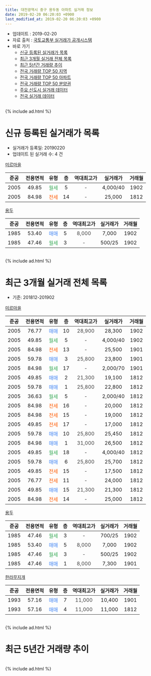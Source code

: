 ```yaml
---
title: 대전광역시 중구 용두동 아파트 실거래 정보
date: 2019-02-20 06:20:03 +0900
last_modified_at: 2019-02-20 06:20:03 +0900
---
```


* 업데이트 : 2019-02-20
* 자료 출처 : [국토교통부 실거래가 공개시스템](http://rt.molit.go.kr)
* 바로 가기
    * [신규 등록된 실거래가 목록](#신규-등록된-실거래가-목록)
    * [최근 3개월 실거래 전체 목록](#최근-3개월-실거래-전체-목록)
    * [최근 5년간 거래량 추이](#최근-5년간-거래량-추이)
    * [전국 거래량 TOP 50 지역](https://inasie.github.io/apt-trade-info/최근-3개월-전국에서-가장-거래가-많이-발생한-지역)
    * [전국 거래량 TOP 50 아파트](https://inasie.github.io/apt-trade-info/최근-3개월-전국에서-가장-거래가-많이-발생한-아파트)
    * [전국 거래량 TOP 50 분양권](https://inasie.github.io/apt-trade-info/최근-3개월-전국에서-가장-거래가-많이-발생한-분양권)
    * [주요 신도시 실거래 데이터](https://inasie.github.io/apt-trade-info/주요-신도시)
    * [전국 실거래 데이터](https://inasie.github.io/apt-trade-info/전국)
<br>
{% include ad.html %}
<br>

# 신규 등록된 실거래가 목록
* 실거래가 등록일: 20190220
* 업데이트 된 실거래 수: 4 건


[미르마을](https://search.naver.com/search.naver?query=%EB%8C%80%EC%A0%84%EA%B4%91%EC%97%AD%EC%8B%9C+%EC%A4%91%EA%B5%AC+%EC%9A%A9%EB%91%90%EB%8F%99+%EB%AF%B8%EB%A5%B4%EB%A7%88%EC%9D%84)

|준공|전용면적|유형|층|역대최고가|실거래가|거래월|
|:---:|:---:|:---:|:---:|:---:|:---:|:---:|
|2005|49.85|<span style="color:#34a853">월세</span>|5|<span style="color:#444444">-</span>|4,000/40|1902|
|2005|84.98|<span style="color:#ff5a00">전세</span>|14|<span style="color:#444444">-</span>|25,000|1812|

[용두](https://search.naver.com/search.naver?query=%EB%8C%80%EC%A0%84%EA%B4%91%EC%97%AD%EC%8B%9C+%EC%A4%91%EA%B5%AC+%EC%9A%A9%EB%91%90%EB%8F%99+%EC%9A%A9%EB%91%90)

|준공|전용면적|유형|층|역대최고가|실거래가|거래월|
|:---:|:---:|:---:|:---:|:---:|:---:|:---:|
|1985|53.40|<span style="color:#4285f3">매매</span>|5|<span style="color:#444444">8,000</span>|7,000|1902|
|1985|47.46|<span style="color:#34a853">월세</span>|3|<span style="color:#444444">-</span>|500/25|1902|


<br>
{% include ad.html %}
<br>

# 최근 3개월 실거래 전체 목록
* 기준: 201812-201902


[미르마을](https://search.naver.com/search.naver?query=%EB%8C%80%EC%A0%84%EA%B4%91%EC%97%AD%EC%8B%9C+%EC%A4%91%EA%B5%AC+%EC%9A%A9%EB%91%90%EB%8F%99+%EB%AF%B8%EB%A5%B4%EB%A7%88%EC%9D%84)

|준공|전용면적|유형|층|역대최고가|실거래가|거래월|
|:---:|:---:|:---:|:---:|:---:|:---:|:---:|
|2005|76.77|<span style="color:#4285f3">매매</span>|10|<span style="color:#444444">28,900</span>|28,300|1902|
|2005|49.85|<span style="color:#34a853">월세</span>|5|<span style="color:#444444">-</span>|4,000/40|1902|
|2005|84.98|<span style="color:#ff5a00">전세</span>|13|<span style="color:#444444">-</span>|25,500|1901|
|2005|59.78|<span style="color:#4285f3">매매</span>|3|<span style="color:#444444">25,800</span>|23,800|1901|
|2005|84.98|<span style="color:#34a853">월세</span>|17|<span style="color:#444444">-</span>|2,000/70|1901|
|2005|49.85|<span style="color:#4285f3">매매</span>|2|<span style="color:#444444">21,300</span>|19,100|1812|
|2005|59.78|<span style="color:#4285f3">매매</span>|1|<span style="color:#444444">25,800</span>|22,800|1812|
|2005|36.63|<span style="color:#34a853">월세</span>|5|<span style="color:#444444">-</span>|2,000/40|1812|
|2005|84.98|<span style="color:#ff5a00">전세</span>|16|<span style="color:#444444">-</span>|20,000|1812|
|2005|84.98|<span style="color:#ff5a00">전세</span>|15|<span style="color:#444444">-</span>|19,000|1812|
|2005|49.85|<span style="color:#ff5a00">전세</span>|17|<span style="color:#444444">-</span>|17,000|1812|
|2005|59.78|<span style="color:#4285f3">매매</span>|10|<span style="color:#444444">25,800</span>|25,450|1812|
|2005|84.98|<span style="color:#4285f3">매매</span>|1|<span style="color:#444444">31,000</span>|26,500|1812|
|2005|49.85|<span style="color:#34a853">월세</span>|18|<span style="color:#444444">-</span>|4,000/40|1812|
|2005|59.78|<span style="color:#4285f3">매매</span>|6|<span style="color:#444444">25,800</span>|25,700|1812|
|2005|49.85|<span style="color:#ff5a00">전세</span>|15|<span style="color:#444444">-</span>|17,500|1812|
|2005|76.77|<span style="color:#ff5a00">전세</span>|11|<span style="color:#444444">-</span>|24,000|1812|
|2005|49.85|<span style="color:#4285f3">매매</span>|15|<span style="color:#444444">21,300</span>|21,300|1812|
|2005|84.98|<span style="color:#ff5a00">전세</span>|14|<span style="color:#444444">-</span>|25,000|1812|

[용두](https://search.naver.com/search.naver?query=%EB%8C%80%EC%A0%84%EA%B4%91%EC%97%AD%EC%8B%9C+%EC%A4%91%EA%B5%AC+%EC%9A%A9%EB%91%90%EB%8F%99+%EC%9A%A9%EB%91%90)

|준공|전용면적|유형|층|역대최고가|실거래가|거래월|
|:---:|:---:|:---:|:---:|:---:|:---:|:---:|
|1985|47.46|<span style="color:#34a853">월세</span>|3|<span style="color:#444444">-</span>|700/25|1902|
|1985|53.40|<span style="color:#4285f3">매매</span>|5|<span style="color:#444444">8,000</span>|7,000|1902|
|1985|47.46|<span style="color:#34a853">월세</span>|3|<span style="color:#444444">-</span>|500/25|1902|
|1985|47.46|<span style="color:#4285f3">매매</span>|1|<span style="color:#444444">8,000</span>|7,300|1901|

[한라무지개](https://search.naver.com/search.naver?query=%EB%8C%80%EC%A0%84%EA%B4%91%EC%97%AD%EC%8B%9C+%EC%A4%91%EA%B5%AC+%EC%9A%A9%EB%91%90%EB%8F%99+%ED%95%9C%EB%9D%BC%EB%AC%B4%EC%A7%80%EA%B0%9C)

|준공|전용면적|유형|층|역대최고가|실거래가|거래월|
|:---:|:---:|:---:|:---:|:---:|:---:|:---:|
|1993|57.16|<span style="color:#4285f3">매매</span>|7|<span style="color:#444444">11,000</span>|10,400|1901|
|1993|57.16|<span style="color:#4285f3">매매</span>|4|<span style="color:#444444">11,000</span>|11,000|1812|


<br>
{% include ad.html %}
<br>

# 최근 5년간 거래량 추이


<div style="width:100%;">
    <canvas id="deal_progress" height="200"></canvas>
</div>

<script>
new Chart(document.getElementById("deal_progress"), {
    type: 'line',
    data: {
        labels: ['201402','201403','201404','201405','201406','201407','201408','201409','201410','201411','201412','201501','201502','201503','201504','201505','201506','201507','201508','201509','201510','201511','201512','201601','201602','201603','201604','201605','201606','201607','201608','201609','201610','201611','201612','201701','201702','201703','201704','201705','201706','201707','201708','201709','201710','201711','201712','201801','201802','201803','201804','201805','201806','201807','201808','201809','201810','201811','201812','201901','201902'],
        datasets: [{
            label: '매매',
            pointRadius: 1,
            data: [13, 11, 13, 12, 16, 10, 13, 7, 7, 14, 7, 10, 15, 14, 7, 20, 9, 8, 6, 5, 7, 11, 9, 12, 6, 8, 9, 11, 5, 7, 10, 9, 10, 9, 9, 16, 15, 7, 7, 11, 7, 8, 7, 6, 6, 14, 7, 9, 10, 13, 8, 8, 10, 8, 3, 13, 19, 13, 7, 3, 2],
            borderColor: "rgba(255, 201, 14, 1)",
            backgroundColor: "rgba(255, 201, 14, 0.5)",
            fill: false,
            lineTension: 0
        },{
            label: '전월세',
            pointRadius: 1,
            data: [12, 8, 6, 7, 6, 4, 9, 3, 9, 5, 14, 16, 14, 9, 4, 5, 7, 5, 4, 8, 5, 11, 8, 10, 10, 10, 7, 6, 5, 3, 6, 10, 11, 4, 9, 10, 9, 12, 8, 6, 6, 5, 6, 10, 7, 7, 9, 9, 8, 11, 8, 14, 8, 6, 5, 4, 10, 9, 8, 2, 3],
            borderColor: "rgba(0, 141, 185, 1)",
            backgroundColor: "rgba(0, 141, 185, 0.5)",
            fill: false,
            lineTension: 0
        }
        ]
    },
    options: {
        responsive: true,
        title: {
            display: false
        },
        tooltips: {
            mode: 'index',
            intersect: false
        },
        hover: {
            mode: 'nearest',
            intersect: true
        },
        scales: {
            xAxes: [{
                display: true,
                scaleLabel: {
                    display: true,
                    labelString: '년/월'
                }
            }],
            yAxes: [{
                display: true,
                ticks: {
                    suggestedMin: 0,
                },
                scaleLabel: {
                    display: true,
                    labelString: '실거래 수'
                }
            }]
        }
    }
});

</script>


<br>
{% include ad.html %}
<br>

